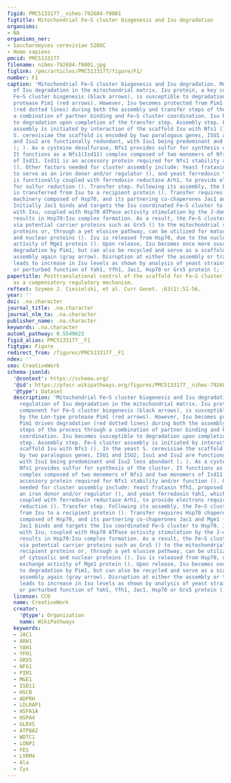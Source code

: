 ```yaml
---
figid: PMC5133177__nihms-792684-f0001
figtitle: Mitochondrial Fe–S cluster biogenesis and Isu degradation
organisms:
- NA
organisms_ner:
- Saccharomyces cerevisiae S288C
- Homo sapiens
pmcid: PMC5133177
filename: nihms-792684-f0001.jpg
figlink: /pmc/articles/PMC5133177/figure/F1/
number: F1
caption: 'Mitochondrial Fe–S cluster biogenesis and Isu degradation. Model of regulation
  of Isu degradation in the mitochondrial matrix. Isu protein, a key component for
  Fe–S cluster biogenesis (black arrows), is susceptible to degradation by the Lon-type
  protease Pim1 (red arrows). However, Isu becomes protected from Pim1 driven degradation
  (red dotted lines) during both the assembly and transfer steps of the process through
  a combination of partner binding and Fe–S cluster coordination. Isu becomes susceptible
  to degradation upon completion of the transfer step. Assembly step. Fe–S cluster
  assembly is initiated by interaction of the scaffold Isu with Nfs1 (). In the yeast
  S. cerevisiae the scaffold is encoded by two paralogous genes, ISU1 and ISU2; Isu1
  and Isu2 are functionally redundant, with Isu1 being predominant and Isu2 less abundant
  (; ). As a cysteine desulfurase, Nfs1 provides sulfur for synthesis of the cluster.
  It functions as a Nfs1(Isd11) complex composed of two monomers of Nfs1 and two monomers
  of Isd11. Isd11 is an accessory protein required for Nfs1 stability and/or function
  (). Other factors needed for cluster assembly include: Yeast frataxin Yfh1, proposed
  to serve as an iron donor and/or regulator (), and yeast ferredoxin Yah1, which
  is functionally coupled with ferredoxin reductase Arh1, to provide electrons required
  for sulfur reduction (). Transfer step. Following its assembly, the Fe–S cluster
  is transferred from Isu to a recipient protein (). Transfer requires Hsp70 chaperone
  machinery composed of Hsp70, and its partnering co-chaperones Jac1 and Mge1 ().
  Initially Jac1 binds and targets the Isu coordinated Fe–S cluster to Hsp70. Interaction
  with Isu, coupled with Hsp70 ATPase activity stimulation by the J-domain of Jac1,
  results in Hsp70:Isu complex formation. As a result, the Fe–S cluster can be transferred
  via potential carrier proteins such as Grx5 () to the mitochondrial subset of recipient
  proteins or, through a yet elusive pathway, can be utilized for maturation of cytosolic
  and nuclear proteins (). Isu is released from Hsp70, due to the nucleotide exchange
  activity of Mge1 protein (). Upon release, Isu becomes once more susceptible to
  degradation by Pim1, but can also be recycled and serve as a scaffold for cluster
  assembly again (gray arrow). Disruption at either the assembly or transfer step
  leads to increase in Isu levels as shown by analysis of yeast strains having reduced
  or perturbed function of Yah1, Yfh1, Jac1, Hsp70 or Grx5 protein (; )'
papertitle: Posttranslational control of the scaffold for Fe–S cluster biogenesis
  as a compensatory regulatory mechanism.
reftext: Szymon J. Ciesielski, et al. Curr Genet. ;63(1):51-56.
year: ''
doi: .na.character
journal_title: .na.character
journal_nlm_ta: .na.character
publisher_name: .na.character
keywords: .na.character
automl_pathway: 0.5549623
figid_alias: PMC5133177__F1
figtype: Figure
redirect_from: /figures/PMC5133177__F1
ndex: ''
seo: CreativeWork
schema-jsonld:
  '@context': https://schema.org/
  '@id': https://pfocr.wikipathways.org/figures/PMC5133177__nihms-792684-f0001.html
  '@type': Dataset
  description: 'Mitochondrial Fe–S cluster biogenesis and Isu degradation. Model of
    regulation of Isu degradation in the mitochondrial matrix. Isu protein, a key
    component for Fe–S cluster biogenesis (black arrows), is susceptible to degradation
    by the Lon-type protease Pim1 (red arrows). However, Isu becomes protected from
    Pim1 driven degradation (red dotted lines) during both the assembly and transfer
    steps of the process through a combination of partner binding and Fe–S cluster
    coordination. Isu becomes susceptible to degradation upon completion of the transfer
    step. Assembly step. Fe–S cluster assembly is initiated by interaction of the
    scaffold Isu with Nfs1 (). In the yeast S. cerevisiae the scaffold is encoded
    by two paralogous genes, ISU1 and ISU2; Isu1 and Isu2 are functionally redundant,
    with Isu1 being predominant and Isu2 less abundant (; ). As a cysteine desulfurase,
    Nfs1 provides sulfur for synthesis of the cluster. It functions as a Nfs1(Isd11)
    complex composed of two monomers of Nfs1 and two monomers of Isd11. Isd11 is an
    accessory protein required for Nfs1 stability and/or function (). Other factors
    needed for cluster assembly include: Yeast frataxin Yfh1, proposed to serve as
    an iron donor and/or regulator (), and yeast ferredoxin Yah1, which is functionally
    coupled with ferredoxin reductase Arh1, to provide electrons required for sulfur
    reduction (). Transfer step. Following its assembly, the Fe–S cluster is transferred
    from Isu to a recipient protein (). Transfer requires Hsp70 chaperone machinery
    composed of Hsp70, and its partnering co-chaperones Jac1 and Mge1 (). Initially
    Jac1 binds and targets the Isu coordinated Fe–S cluster to Hsp70. Interaction
    with Isu, coupled with Hsp70 ATPase activity stimulation by the J-domain of Jac1,
    results in Hsp70:Isu complex formation. As a result, the Fe–S cluster can be transferred
    via potential carrier proteins such as Grx5 () to the mitochondrial subset of
    recipient proteins or, through a yet elusive pathway, can be utilized for maturation
    of cytosolic and nuclear proteins (). Isu is released from Hsp70, due to the nucleotide
    exchange activity of Mge1 protein (). Upon release, Isu becomes once more susceptible
    to degradation by Pim1, but can also be recycled and serve as a scaffold for cluster
    assembly again (gray arrow). Disruption at either the assembly or transfer step
    leads to increase in Isu levels as shown by analysis of yeast strains having reduced
    or perturbed function of Yah1, Yfh1, Jac1, Hsp70 or Grx5 protein (; )'
  license: CC0
  name: CreativeWork
  creator:
    '@type': Organization
    name: WikiPathways
  keywords:
  - JAC1
  - ARH1
  - YAH1
  - YFH1
  - GRX5
  - NFS1
  - PIM1
  - MGE1
  - ISD11
  - HSCB
  - ADPRH
  - LDLRAP1
  - HSPA1A
  - HSPA4
  - GLRX5
  - ATP8A2
  - WDTC1
  - LONP1
  - FES
  - LYRM4
  - Ala
  - Cys
---
```


